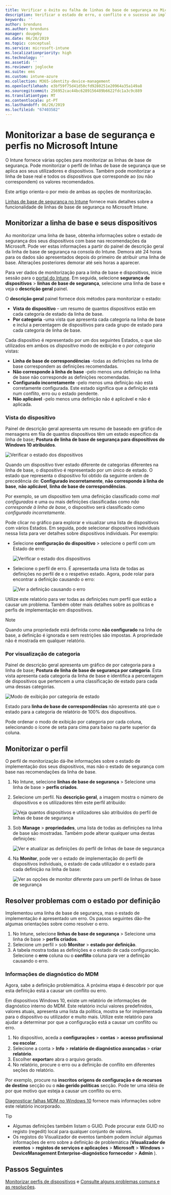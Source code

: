 ```yaml
---
title: Verificar o êxito ou falha de linhas de base de segurança no Microsoft Intune – Azure | Documentos da Microsoft
description: Verificar o estado de erro, o conflito e o sucesso ao implementar linhas de base de segurança a utilizadores e dispositivos no Microsoft Intune MDM. Veja como resolver problemas com registos de cliente e as funcionalidades de relatório no Intune.
keywords: ''
author: brenduns
ms.author: brenduns
manager: dougeby
ms.date: 06/20/2019
ms.topic: conceptual
ms.service: microsoft-intune
ms.localizationpriority: high
ms.technology: ''
ms.assetid: ''
ms.reviewer: joglocke
ms.suite: ems
ms.custom: intune-azure
ms.collection: M365-identity-device-management
ms.openlocfilehash: e3bf59f75d41d50cfd9280251e20964a35a149a8
ms.sourcegitcommit: 256952cac44bc6289156489b6622fdc1a3c9c889
ms.translationtype: MT
ms.contentlocale: pt-PT
ms.lasthandoff: 06/26/2019
ms.locfileid: "67403582"
---
```

# <a name="monitor-security-baseline-and-profiles-in-microsoft-intune"></a>Monitorizar a base de segurança e perfis no Microsoft Intune  

O Intune fornece várias opções para monitorizar as linhas de base de segurança. Pode monitorizar o perfil de linhas de base de segurança que se aplica aos seus utilizadores e dispositivos. Também pode monitorizar a linha de base real e todos os dispositivos que corresponde ao (ou não correspondem) os valores recomendados.

Este artigo orienta-o por meio de ambas as opções de monitorização.

[Linhas de base de segurança no Intune](security-baselines.md) fornece mais detalhes sobre a funcionalidade de linhas de base de segurança no Microsoft Intune.

## <a name="monitor-the-baseline-and-your-devices"></a>Monitorizar a linha de base e seus dispositivos  

Ao monitorizar uma linha de base, obtenha informações sobre o estado de segurança dos seus dispositivos com base nas recomendações da Microsoft. Pode ver estas informações a partir do painel de descrição geral da linha de base de segurança na consola do Intune.  Demora até 24 horas para os dados são apresentados depois do primeiro de atribuir uma linha de base. Alterações posteriores demorar até seis horas a aparecer.  

Para ver dados de monitorização para a linha de base e dispositivos, inicie sessão para o [portal do Intune](https://go.microsoft.com/fwlink/?linkid=2090973). Em seguida, selecione **segurança de dispositivos** > **linhas de base de segurança**, selecione uma linha de base e veja o **descrição geral** painel.

O **descrição geral** painel fornece dois métodos para monitorizar o estado:
- **Vista do dispositivo** – um resumo de quantos dispositivos estão em cada categoria de estado da linha de base.  
- **Por categoria** -uma vista que apresenta cada categoria na linha de base e inclui a percentagem de dispositivos para cada grupo de estado para cada categoria de linha de base. 

Cada dispositivo é representado por um dos seguintes Estados, o que são utilizados em ambos os *dispositivo* modo de exibição e o *por categoria* vistas:  
- **Linha de base de correspondências** -todas as definições na linha de base correspondem as definições recomendadas.
- **Não corresponde à linha de base** -pelo menos uma definição na linha de base não corresponde as definições recomendadas.
- **Configurado incorretamente** -pelo menos uma definição não está corretamente configurada. Este estado significa que a definição está num conflito, erro ou o estado pendente.
- **Não aplicável** -pelo menos uma definição não é aplicável e não é aplicada.


### <a name="device-view"></a>Vista do dispositivo
Painel de descrição geral apresenta um resumo de baseado em gráfico de mensagens em fila de quantos dispositivos têm um estado específico da linha de base; **Postura de linha de base de segurança para dispositivos do Windows 10 atribuídos**.  

![Verificar o estado dos dispositivos](./media/security-baselines-monitor/overview.png)

Quando um dispositivo tiver estado diferente de categorias diferentes na linha de base, o dispositivo é representado por um único de estado. O estado que representa o dispositivo foi obtido da seguinte ordem de precedência de: **Configurado incorretamente**, **não corresponde à linha de base**, **não aplicável**, **linha de base de correspondências**.  

Por exemplo, se um dispositivo tem uma definição classificado como *mal configurados* e uma ou mais definições classificadas como *não corresponde à linha de base*, o dispositivo será classificado como *configurado incorretamente*.  

Pode clicar no gráfico para explorar e visualizar uma lista de dispositivos com vários Estados. Em seguida, pode selecionar dispositivos individuais nessa lista para ver detalhes sobre dispositivos individuais. Por exemplo:
- Selecione **configuração do dispositivo** > selecione o perfil com um Estado de erro:

  ![Verificar o estado dos dispositivos](./media/security-baselines-monitor/device-configuration-profile-list.png)

- Selecione o perfil de erro. É apresentada uma lista de todas as definições no perfil de e o respetivo estado. Agora, pode rolar para encontrar a definição causando o erro:

  ![Ver a definição causando o erro](./media/security-baselines-monitor/profile-with-error-status.png)

Utilize este relatório para ver todas as definições num perfil que estão a causar um problema. Também obter mais detalhes sobre as políticas e perfis de implementação em dispositivos.

> [!NOTE]
> Quando uma propriedade está definida como **não configurado** na linha de base, a definição é ignorada e sem restrições são impostas. A propriedade não é mostrada em qualquer relatório.

### <a name="per-category-view"></a>Por visualização de categoria
Painel de descrição geral apresenta um gráfico de por categoria para a linha de base; **Postura de linha de base de segurança por categoria**.  Esta vista apresenta cada categoria da linha de base e identifica a percentagem de dispositivos que pertencem a uma classificação de estado para cada uma dessas categorias. 
 
![Modo de exibição por categoria de estado](./media/security-baselines-monitor/monitor-baseline-per-category.png)

Estado para **linha de base de correspondências** não apresenta até que o estado para a categoria de relatório de 100% dos dispositivos.   

Pode ordenar o modo de exibição por categoria por cada coluna, selecionando o ícone de seta para cima para baixo na parte superior da coluna.  


## <a name="monitor-the-profile"></a>Monitorizar o perfil

O perfil de monitorização dá-lhe informações sobre o estado de implementação dos seus dispositivos, mas não o estado de segurança com base nas recomendações da linha de base.

1. No Intune, selecione **linhas de base de segurança** > Selecione uma linha de base > **perfis criados**.

2. Selecione um perfil. Na **descrição geral**, a imagem mostra o número de dispositivos e os utilizadores têm este perfil atribuído:

    ![Veja quantos dispositivos e utilizadores são atribuídos do perfil de linhas de base de segurança](./media/security-baselines-monitor/existing-profile-overview.png)

3. Sob **Manage** > **propriedades**, uma lista de todas as definições na linha de base são mostradas. Também pode alterar qualquer uma destas definições:

    ![Ver e atualizar as definições do perfil de linhas de base de segurança](./media/security-baselines-monitor/manage-settings.png)

4. Na **Monitor**, pode ver o estado de implementação do perfil de dispositivos individuais, o estado de cada utilizador e o estado para cada definição na linha de base:

    ![Ver as opções de monitor diferente para um perfil de linhas de base de segurança](./media/security-baselines-monitor/monitor-status-options.png)

## <a name="troubleshoot-using-per-setting-status"></a>Resolver problemas com o estado por definição

Implementou uma linha de base de segurança, mas o estado de implementação é apresentado um erro. Os passos seguintes dão-lhe algumas orientações sobre como resolver o erro.

1. No Intune, selecione **linhas de base de segurança** > Selecione uma linha de base > **perfis criados**.
2. Selecione um perfil > sob **Monitor** > **estado por definição**.
3. A tabela mostra todas as definições e o estado de cada configuração. Selecione o **erro** coluna ou o **conflito** coluna para ver a definição causando o erro.

### <a name="mdm-diagnostic-information"></a>Informações de diagnóstico do MDM

Agora, sabe a definição problemática. A próxima etapa é descobrir por que esta definição está a causar um conflito ou erro. 

Em dispositivos Windows 10, existe um relatório de informações de diagnóstico interno do MDM. Este relatório inclui valores predefinidos, valores atuais, apresenta uma lista da política, mostra se for implementada para o dispositivo ou utilizador e muito mais. Utilize este relatório para ajudar a determinar por que a configuração está a causar um conflito ou erro.

1. No dispositivo, aceda a **configurações** > **contas** > **acesso profissional ou escolar**.
2. Selecione a conta > **Info** > **relatório de diagnóstico avançadas** > **criar relatório**.
3. Escolher **exportar**e abra o arquivo gerado.
4. No relatório, procure o erro ou a definição de conflito em diferentes seções do relatório.

  Por exemplo, procure na **inscritos origens de configuração e de recursos de destino** secção ou o **não gerido políticas** secção. Pode ter uma idéia de por que motivo que esteja a causar um conflito ou erro.

[Diagnosticar falhas MDM no Windows 10](https://docs.microsoft.com/windows/client-management/mdm/diagnose-mdm-failures-in-windows-10) fornece mais informações sobre este relatório incorporado.

> [!TIP]
> - Algumas definições também listam o GUID. Pode procurar este GUID no registo (regedit) local para qualquer conjunto de valores.
> - Os registos do Visualizador de eventos também podem incluir algumas informações de erro sobre a definição de problemática (**Visualizador de eventos** > **registos de serviços e aplicações**  >   **Microsoft** > **Windows** > **DeviceManagement Enterprise-diagnóstico fornecedor** > **Admin** ).

## <a name="next-steps"></a>Passos Seguintes

[Monitorizar perfis de dispositivos](device-profile-monitor.md) e [Consulte alguns problemas comuns e as resoluções](device-profile-troubleshoot.md).
